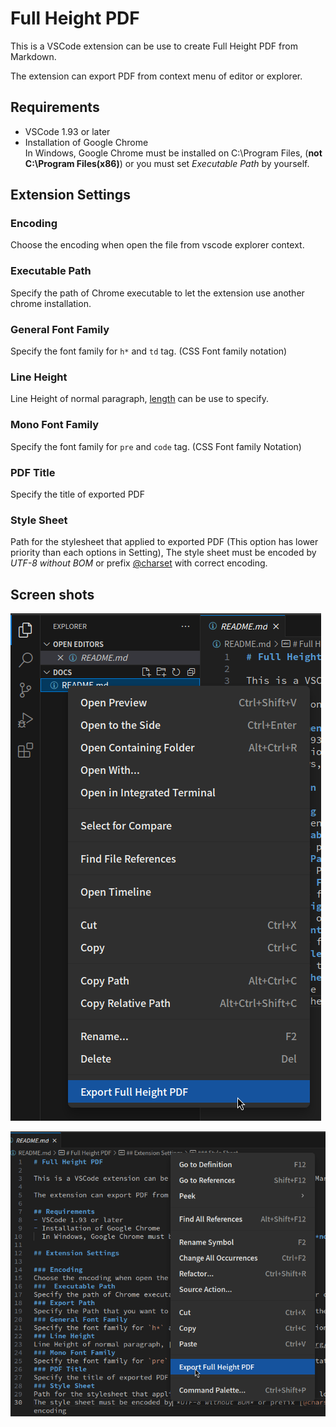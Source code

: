 # Full Height PDF

This is a VSCode extension can be use to create Full Height PDF from Markdown.   

The extension can export PDF from context menu of editor or explorer.  

## Requirements
- VSCode 1.93 or later
- Installation of Google Chrome   
  In Windows, Google Chrome must be installed on C:\Program Files, (**not C:\Program Files(x86)**) or you must set *Executable Path* by yourself.  

## Extension Settings

### Encoding
Choose the encoding when open the file from vscode explorer context.
###  Executable Path
Specify the path of Chrome executable to let the extension use another chrome installation.  
### General Font Family
Specify the font family for `h*` and `td` tag. (CSS Font family notation)
### Line Height
Line Height of normal paragraph, [length](https://developer.mozilla.org/ja/docs/Web/CSS/length) can be use to specify. 
### Mono Font Family
Specify the font family for `pre` and `code` tag. (CSS Font family Notation)
### PDF Title
Specify the title of exported PDF
### Style Sheet
Path for the stylesheet that applied to exported PDF (This option has lower priority than each options in Setting),
The style sheet must be encoded by *UTF-8 without BOM* or prefix [@charset](https://developer.mozilla.org/ja/docs/Web/CSS/@charset) with correct encoding.

## Screen shots
![Full Height PDF on vscode explorer](images/full-height-pdf-explorer.png)


![Full Height PDF on vscode editor](images/full-height-pdf-editor.png)


